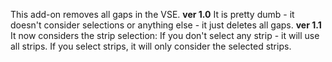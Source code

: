 This add-on removes all gaps in the VSE.
**ver 1.0** 
It is pretty dumb - it doesn't consider selections or anything else - it just deletes all gaps.
**ver 1.1** 
It now considers the strip selection: If you don't select any strip - it will use all strips. If you select strips, it will only consider the selected strips.
